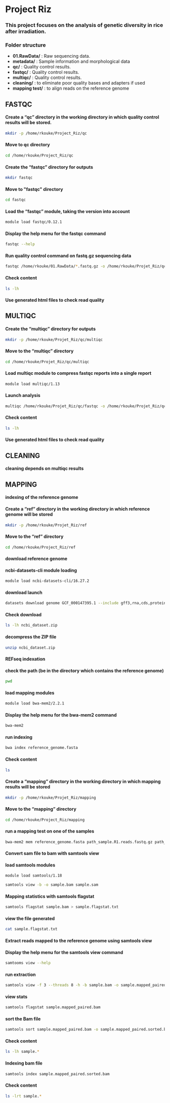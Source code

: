 
# Project Riz

### This project focuses on the analysis of genetic diversity in rice after irradiation.

### Folder structure

- **01.RawData/** : Raw sequencing data.
- **metadata/** : Sample information and morphological data 
- **qc/** : Quality control results.
- **fastqc/** : Quality control results.
- **multiqc/** : Quality control results.
- **cleaning/** : to eliminate poor quality bases and adapters if used
- **mapping test/** : to align reads on the reference genome

##  FASTQC

#### Create a “qc” directory in the working directory in which quality control results will be stored.

```bash
mkdir -p /home/rkouke/Project_Riz/qc
```
#### Move to qc directory

```bash
cd /home/rkouke/Project_Riz/qc
```

#### Create the “fastqc” directory for outputs

```bash
mkdir fastqc
```

#### Move to "fastqc" directory

```bash
cd fastqc
```

#### Load the “fastqc” module, taking the version into account

```bash
module load fastqc/0.12.1
```
#### Display the help menu for the fastqc command

```bash
fastqc --help
```

#### Run quality control command on fastq.gz sequencing data

```bash
fastqc /home/rkouke/01.RawData/*.fastq.gz -o /home/rkouke/Projet_Riz/qc/fastqc
```

#### Check content
```bash
ls -lh
```

#### Use generated html files to check read quality 

##  MULTIQC

#### Create the “multiqc” directory for outputs 

```bash
mkdir -p /home/rkouke/Projet_Riz/qc/multiqc
```

#### Move to the “multiqc” directory

```bash
cd /home/rkouke/Projet_Riz/qc/multiqc
```

#### Load multiqc module to compress fastqc reports into a single report

```bash
module load multiqc/1.13
```

#### Launch analysis

```bash
multiqc /home/rkouke/Projet_Riz/qc/fastqc -o /home/rkouke/Projet_Riz/qc/multiqc
```

#### Check content
```bash
ls -lh
```

#### Use generated html files to check read quality

## CLEANING

#### cleaning depends on multiqc results

## MAPPING

#### indexing of the reference genome

#### Create a “ref” directory in the working directory in which reference genome will be stored

```bash
mkdir -p /home/rkouke/Projet_Riz/ref
```
#### Move to the “ref” directory

```bash
cd /home/rkouke/Project_Riz/ref
```
#### download reference genome
#### ncbi-datasets-cli module loading

```bash
module load ncbi-datasets-cli/16.27.2
```
#### download launch 
```bash
datasets download genome GCF_000147395.1 --include gff3,rna,cds,protein,genome,seq-report
```
#### Check download 

```bash
ls -lh ncbi_dataset.zip
```
#### decompress the ZIP file

```bash
unzip ncbi_dataset.zip
```

#### REFseq indexation
#### check the path (be in the directory which contains the reference genome)

```bash
pwd
```
#### load mapping modules

```bash
module load bwa-mem2/2.2.1
```
 #### Display the help menu for the bwa-mem2 command

```bash
bwa-mem2 
```
#### run indexing

```bash
bwa index reference_genome.fasta
```

#### Check content

```bash
ls 
```

#### Create a “mapping” directory in the working directory in which mapping results will be stored

```bash
mkdir -p /home/rkouke/Projet_Riz/mapping
```
#### Move to the “mapping” directory

```bash
cd /home/rkouke/Project_Riz/mapping
```
#### run a mapping test on one of the samples

```bash
bwa-mem2 mem reference_genome.fasta path_sample.R1.reads.fastq.gz path_sample.R2.reads.fastq.gz -t 8 -o sample.sam
```

#### Convert sam file to bam with samtools view
####  load samtools modules

```bash
module load samtools/1.18 
```

```bash
samtools view -b -o sample.bam sample.sam 
```
#### Mapping statistics with samtools flagstat

```bash
samtools flagstat sample.bam > sample.flagstat.txt
```
#### view the file generated

```bash
cat sample.flagstat.txt 
```
#### Extract reads mapped to the reference genome using samtools view

#### Display the help menu for the samtools view command

```bash
samtooms view --help
```
#### run extraction
```bash
samtools view -f 3 --threads 8 -h -b sample.bam -o sample.mapped_paired.bam
```
#### view stats

```bash
samtools flagstat sample.mapped_paired.bam
```
#### sort the Bam file

```bash
samtools sort sample.mapped_paired.bam -o sample.mapped_paired.sorted.bam --threads 8
```
#### Check content

```bash
ls -lh sample.*
```

#### Indexing bam file

```bash
samtools index sample.mapped_paired.sorted.bam
```
#### Check content

```bash
ls -lrt sample.*
```




